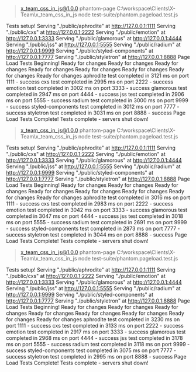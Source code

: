 > x_team_css_in_js@1.0.0 phantom-page C:\workspace\Clients\X-Team\x_team_css_in_js
> node test-suite/phantom.pageload.test.js

Tests setup!
Serving "./public/aphrodite" at http://127.0.0.1:1111
Serving "./public/cxs" at http://127.0.0.1:2222
Serving "./public/emotion" at http://127.0.0.1:3333
Serving "./public/glamorous" at http://127.0.0.1:4444
Serving "./public/jss" at http://127.0.0.1:5555
Serving "./public/radium" at http://127.0.0.1:9999
Serving "./public/styled-components" at http://127.0.0.1:7777
Serving "./public/styletron" at http://127.0.0.1:8888
Page Load Tests Beginning!
Ready for changes
Ready for changes
Ready for changes
Ready for changes
Ready for changes
Ready for changes
Ready for changes
Ready for changes
aphrodite test completed in 3121 ms on port 1111 - success
cxs test completed in 2995 ms on port 2222 - success
emotion test completed in 3002 ms on port 3333 - success
glamorous test completed in 2947 ms on port 4444 - success
jss test completed in 2906 ms on port 5555 - success
radium test completed in 3000 ms on port 9999 - success
styled-components test completed in 3012 ms on port 7777 - success
styletron test completed in 3031 ms on port 8888 - success
Page Load Tests Complete!
Tests complete - servers shut down!

> x_team_css_in_js@1.0.0 phantom-page C:\workspace\Clients\X-Team\x_team_css_in_js
> node test-suite/phantom.pageload.test.js

Tests setup!
Serving "./public/aphrodite" at http://127.0.0.1:1111
Serving "./public/cxs" at http://127.0.0.1:2222
Serving "./public/emotion" at http://127.0.0.1:3333
Serving "./public/glamorous" at http://127.0.0.1:4444
Serving "./public/jss" at http://127.0.0.1:5555
Serving "./public/radium" at http://127.0.0.1:9999
Serving "./public/styled-components" at http://127.0.0.1:7777
Serving "./public/styletron" at http://127.0.0.1:8888
Page Load Tests Beginning!
Ready for changes
Ready for changes
Ready for changes
Ready for changes
Ready for changes
Ready for changes
Ready for changes
Ready for changes
aphrodite test completed in 3016 ms on port 1111 - success
cxs test completed in 2983 ms on port 2222 - success
emotion test completed in 3042 ms on port 3333 - success
glamorous test completed in 3047 ms on port 4444 - success
jss test completed in 3018 ms on port 5555 - success
radium test completed in 2691 ms on port 9999 - success
styled-components test completed in 2873 ms on port 7777 - success
styletron test completed in 3044 ms on port 8888 - success
Page Load Tests Complete!
Tests complete - servers shut down!

> x_team_css_in_js@1.0.0 phantom-page C:\workspace\Clients\X-Team\x_team_css_in_js
> node test-suite/phantom.pageload.test.js

Tests setup!
Serving "./public/aphrodite" at http://127.0.0.1:1111
Serving "./public/cxs" at http://127.0.0.1:2222
Serving "./public/emotion" at http://127.0.0.1:3333
Serving "./public/glamorous" at http://127.0.0.1:4444
Serving "./public/jss" at http://127.0.0.1:5555
Serving "./public/radium" at http://127.0.0.1:9999
Serving "./public/styled-components" at http://127.0.0.1:7777
Serving "./public/styletron" at http://127.0.0.1:8888
Page Load Tests Beginning!
Ready for changes
Ready for changes
Ready for changes
Ready for changes
Ready for changes
Ready for changes
Ready for changes
Ready for changes
aphrodite test completed in 3230 ms on port 1111 - success
cxs test completed in 3133 ms on port 2222 - success
emotion test completed in 2917 ms on port 3333 - success
glamorous test completed in 2968 ms on port 4444 - success
jss test completed in 3178 ms on port 5555 - success
radium test completed in 3118 ms on port 9999 - success
styled-components test completed in 3075 ms on port 7777 - success
styletron test completed in 2995 ms on port 8888 - success
Page Load Tests Complete!
Tests complete - servers shut down!